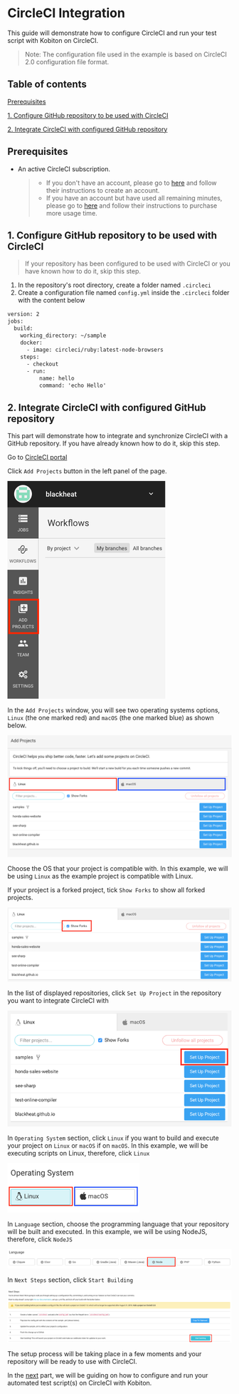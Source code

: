 # CircleCI Integration
This guide will demonstrate how to configure CircleCI and run your test script with Kobiton on CircleCI.
> Note: The configuration file used in the example is based on CircleCI 2.0 configuration file format.

## Table of contents
[Prerequisites](#prerequisites)

[1. Configure GitHub repository to be used with CircleCI](#1.-configure-github-repository-to-be-used-with-circleci)

[2. Integrate CircleCI with configured GitHub repository](#2.-integrate-circleci-with-configured-github-repository)

## Prerequisites
- An active CircleCI subscription.
    > - If you don't have an account, please go to [here](https://circleci.com/signup/) and follow their instructions to create an account.
    > - If you have an account but have used all remaining minutes, please go to [here](https://circleci.com/gh/organizations/blackheat/settings#containers) and follow their instructions to purchase more usage time.

## 1. Configure GitHub repository to be used with CircleCI
> If your repository has been configured to be used with CircleCI or you have known how to do it, skip this step.

1. In the repository's root directory, create a folder named `.circleci`
2. Create a configuration file named `config.yml` inside the `.circleci` folder with the content below
```
version: 2
jobs:
  build:
    working_directory: ~/sample
    docker:
      - image: circleci/ruby:latest-node-browsers
    steps:
      - checkout
      - run:
          name: hello
          command: 'echo Hello'
```

## 2. Integrate CircleCI with configured GitHub repository
This part will demonstrate how to integrate and synchronize CircleCI with a GitHub repository. If you have already known how to do it, skip this step.

Go to [CircleCI portal](https://circleci.com/dashboard)

Click `Add Projects` button in the left panel of the page.

![alt text](./assets/add-projects-button.png)

In the `Add Projects` window, you will see two operating systems options, `Linux` (the one marked red) and `macOS` (the one marked blue) as shown below.

![alt text](./assets/os-options.png)

Choose the OS that your project is compatible with. In this example, we will be using `Linux` as the example project is compatible with Linux.

If your project is a forked project, tick `Show Forks` to show all forked projects.

![alt text](./assets/show-forks-button.png)

In the list of displayed repositories, click `Set Up Project` in the repository you want to integrate CircleCI with

![alt text](./assets/set-up-project-button.png)

In `Operating System` section, click `Linux` if you want to build and execute your project on `Linux` or `macOS` if on `macOS`. In this example, we will be executing scripts on Linux, therefore, click `Linux`

![alt text](./assets/os-options-setup.png)

In `Language` section, choose the programming language that your repository will be built and executed. In this example, we will be using NodeJS, therefore, click `NodeJS`

![alt text](./assets/node-language-choosing.png)

In `Next Steps` section, click `Start Building`

![alt text](./assets/start-building-button.png)

The setup process will be taking place in a few moments and your repository will be ready to use with CircleCI.

In the [next](./Integrate-Kobiton.md) part, we will be guiding on how to configure and run your automated test script(s) on CircleCI with Kobiton.